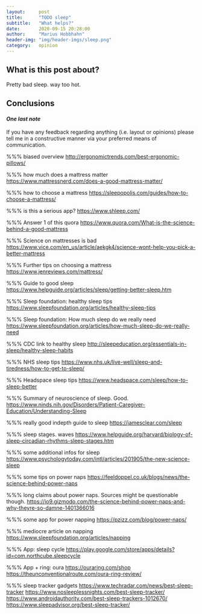 ```yaml
---
layout:     post
title:      "TODO sleep"
subtitle:   "What helps?"
date:       2020-09-15 20:28:00
author:     "Marius Hobbhahn"
header-img: "img/header-imgs/sleep.png"
category:   opinion
---
```


## **What is this post about?**

Pretty bad sleep. way too hot. 


## Conclusions


#### ***One last note***

If you have any feedback regarding anything (i.e. layout or opinions) please tell me in a constructive manner via your preferred means of communication.


%%% biased overview
http://ergonomictrends.com/best-ergonomic-pillows/

%%% how much does a mattress matter
https://www.mattressnerd.com/does-a-good-mattress-matter/

%%% how to choose a mattress
https://sleepopolis.com/guides/how-to-choose-a-mattress/

%%% is this a serious app?
https://www.shleep.com/

%%% Answer 1 of this quora
https://www.quora.com/What-is-the-science-behind-a-good-mattress

%%% Science on mattresses is bad
https://www.vice.com/en_us/article/aekgk4/science-wont-help-you-pick-a-better-mattress

%%% Further tips on choosing a mattress
https://www.jenreviews.com/mattress/

%%% Guide to good sleep
https://www.helpguide.org/articles/sleep/getting-better-sleep.htm

%%% Sleep foundation: healthy sleep tips
https://www.sleepfoundation.org/articles/healthy-sleep-tips

%%% Sleep foundation: How much sleep do we really need
https://www.sleepfoundation.org/articles/how-much-sleep-do-we-really-need

%%% CDC link to healthy sleep
http://sleepeducation.org/essentials-in-sleep/healthy-sleep-habits

%%% NHS sleep tips
https://www.nhs.uk/live-well/sleep-and-tiredness/how-to-get-to-sleep/

%%% Headspace sleep tips
https://www.headspace.com/sleep/how-to-sleep-better

%%% Summary of neuroscience of sleep. Good.
https://www.ninds.nih.gov/Disorders/Patient-Caregiver-Education/Understanding-Sleep

%%% really good indepth guide to sleep
https://jamesclear.com/sleep

%%% sleep stages. waves
https://www.helpguide.org/harvard/biology-of-sleep-circadian-rhythms-sleep-stages.htm

%%% some additional infos for sleep
https://www.psychologytoday.com/intl/articles/201905/the-new-science-sleep

%%% some tips on power naps
https://feeldoppel.co.uk/blogs/news/the-science-behind-power-naps

%%% long claims about power naps. Sources might be questionable though.
https://io9.gizmodo.com/the-science-behind-power-naps-and-why-theyre-so-damne-1401366016

%%% some app for power napping
https://pzizz.com/blog/power-naps/

%%% mediocre article on napping
https://www.sleepfoundation.org/articles/napping

%%% App: sleep cycle
https://play.google.com/store/apps/details?id=com.northcube.sleepcycle

%%% App + ring: oura
https://ouraring.com/shop
https://theunconventionalroute.com/oura-ring-review/

%%% sleep tracker gadgets
https://www.techradar.com/news/best-sleep-tracker
https://www.nosleeplessnights.com/best-sleep-tracker/
https://www.androidauthority.com/best-sleep-trackers-1012670/
https://www.sleepadvisor.org/best-sleep-tracker/



